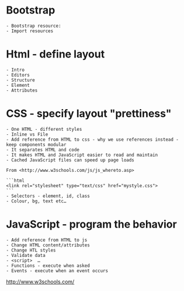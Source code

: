 # Bootstrap 
	- Bootstrap resource:
	- Import resources

# Html - define layout
	- Intro
	- Editors
	- Structure
	- Element
	- Attributes
	
# CSS - specify layout "prettiness" 
	- One HTML - different styles
	- Inline vs File
	- Add reference from HTML to css - why we use references instead - keep components modular
	- It separates HTML and code
	- It makes HTML and JavaScript easier to read and maintain
	- Cached JavaScript files can speed up page loads
	
	From <http://www.w3schools.com/js/js_whereto.asp> 
	
	```html
	<link rel="stylesheet" type="text/css" href="mystyle.css">
	```
	- Selectors - element, id, class
	- Colour, bg, text etc…
	
	
# JavaScript - program the behavior
	- Add reference from HTML to js 
	- Change HTML content/attributes
	- Change HTL styles 
	- Validate data
	- <script>  … 
	- Functions - execute when asked 
	- Events - execute when an event occurs


http://www.w3schools.com/
